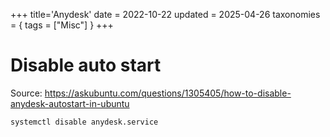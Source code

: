 +++
title='Anydesk'
date = 2022-10-22
updated = 2025-04-26
taxonomies = { tags = ["Misc"] }
+++

# Disable auto start

Source: <https://askubuntu.com/questions/1305405/how-to-disable-anydesk-autostart-in-ubuntu>

```sh
systemctl disable anydesk.service
```
